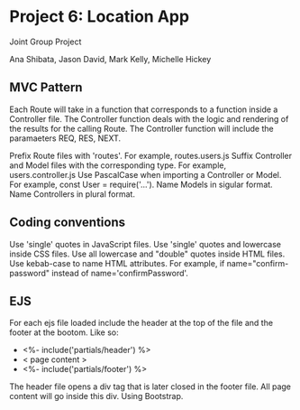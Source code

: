 # Project 6: Location App
Joint Group Project

Ana Shibata, Jason David, Mark Kelly, Michelle Hickey

## MVC Pattern

Each Route will take in a function that corresponds to a function inside a Controller file.
The Controller function deals with the logic and rendering of the results for the calling Route.
The Controller function will include the paramaeters REQ, RES, NEXT.

Prefix Route files with 'routes'. For example, routes.users.js
Suffix Controller and Model files with the corresponding type. For example, users.controller.js
Use PascalCase when importing a Controller or Model. For example, const User = require('...').
Name Models in sigular format.
Name Controllers in plural format.

## Coding conventions

Use 'single' quotes in JavaScript files.
Use 'single' quotes and lowercase inside CSS files.
Use all lowercase and "double" quotes inside HTML files.
Use kebab-case to name HTML attributes. For example, if name="confirm-password" instead of name='confirmPassword'.

## EJS

For each ejs file loaded include the header at the top of the file and the footer at the bootom.
Like so:

- <%- include('partials/header') %>
- < page content >
- <%- include('partials/footer') %>

The header file opens a div tag that is later closed in the footer file.
All page content will go inside this div.
Using Bootstrap.

